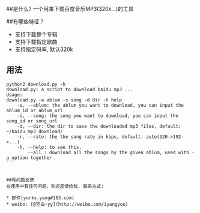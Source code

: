 ##是什么?
一个用来下载百度音乐MP3(320k...)的工具


##有哪些特征？

* 支持下载整个专辑
* 支持下载指定歌曲
* 支持指定码率, 默认320k

## 用法


````
python2 download.py -h
download.py: a script to download baidu mp3 ...
Usage:
download.py -a ablum -s song -d dir -h help 
    -a, --ablum: the ablum you want to download, you can input the ablum_id or ablum_url
    -s, --song: the song you want to download, you can input the song_id or song_url
    -d, --dir: the dir to save the downloaded mp3 files, default: ~/baidu_mp3_download/
    -r, --rate: the the song rate in kbps, default: auto(320->192->...)
    -h, --help: to see this.
        --all : download all the songs by the given ablum, used with -a option together
```


##有问题反馈
在使用中有任何问题，欢迎反馈给我, 联系方式:

* 邮件(yorks.yang#163.com)
* weibo: [@空白-yy](http://weibo.com/iyangyou)

